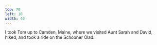 ```yaml
---
top: 70
left: 10
width: 40
---
```

<span class="voice--teresa">
I took Tom up to Camden, Maine,
where we visited Aunt Sarah and David,
hiked,
and took a ride on the Schooner Olad.
</span>
